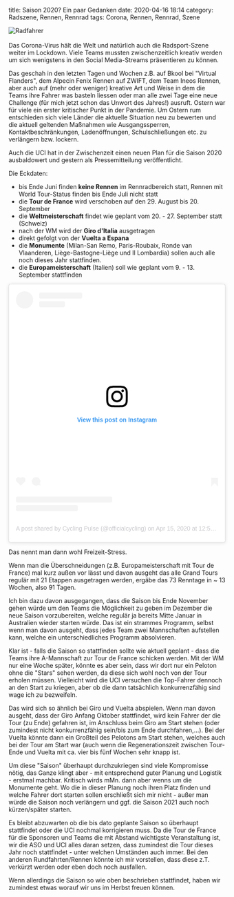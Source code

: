 title: Saison 2020? Ein paar Gedanken
date: 2020-04-16 18:14
category: Radszene, Rennen, Rennrad
tags: Corona, Rennen, Rennrad, Szene


![Radfahrer]({attach}saison2020.jpg)
<br><br>
Das Corona-Virus hält die Welt und natürlich auch die Radsport-Szene weiter im Lockdown. Viele Teams mussten zwischenzeitlich kreativ werden um sich wenigstens in den Social Media-Streams präsentieren zu können.

Das geschah in den letzten Tagen und Wochen z.B. auf Bkool bei "Virtual Flanders", dem Alpecin Fenix Rennen auf ZWIFT, dem Team Ineos Rennen, aber auch auf (mehr oder weniger) kreative Art und Weise in dem die Teams ihre Fahrer was basteln liessen oder man alle zwei Tage eine neue Challenge (für mich jetzt schon das Unwort des Jahres!) ausruft.
Ostern war für viele ein erster kritischer Punkt in der Pandemie. Um Ostern rum entschieden sich viele Länder die aktuelle Situation neu zu bewerten und die aktuell geltenden Maßnahmen wie Ausgangssperren, Kontaktbeschränkungen, Ladenöffnungen, Schulschließungen etc. zu verlängern bzw. lockern.

Auch die UCI hat in der Zwischenzeit einen neuen Plan für die Saison 2020 ausbaldowert und gestern als Pressemitteilung veröffentlicht.

Die Eckdaten:

-  bis Ende Juni finden **keine Rennen** im Rennradbereich statt, Rennen mit World Tour-Status finden bis Ende Juli nicht statt
-  die **Tour de France** wird verschoben auf den 29. August bis 20. September
-  die **Weltmeisterschaft** findet wie geplant vom 20. - 27. September statt (Schweiz)
-  nach der WM wird der **Giro d'Italia** ausgetragen
-  direkt gefolgt von der **Vuelta a Espana**
-  die **Monumente** (Milan-San Remo, Paris-Roubaix, Ronde van Vlaanderen, Liège-Bastogne-Liège und Il Lombardia) sollen auch alle noch dieses Jahr stattfinden.
-  die **Europameisterschaft** (Italien) soll wie geplant vom 9. - 13. September stattfinden

<blockquote class="instagram-media" data-instgrm-permalink="https://www.instagram.com/p/B_A5DemnYgF/?utm_source=ig_embed&amp;utm_campaign=loading" data-instgrm-version="12" style=" background:#FFF; border:0; border-radius:3px; box-shadow:0 0 1px 0 rgba(0,0,0,0.5),0 1px 10px 0 rgba(0,0,0,0.15); margin: 1px; max-width:540px; min-width:326px; padding:0; width:99.375%; width:-webkit-calc(100% - 2px); width:calc(100% - 2px);"><div style="padding:16px;"> <a href="https://www.instagram.com/p/B_A5DemnYgF/?utm_source=ig_embed&amp;utm_campaign=loading" style=" background:#FFFFFF; line-height:0; padding:0 0; text-align:center; text-decoration:none; width:100%;" target="_blank"> <div style=" display: flex; flex-direction: row; align-items: center;"> <div style="background-color: #F4F4F4; border-radius: 50%; flex-grow: 0; height: 40px; margin-right: 14px; width: 40px;"></div> <div style="display: flex; flex-direction: column; flex-grow: 1; justify-content: center;"> <div style=" background-color: #F4F4F4; border-radius: 4px; flex-grow: 0; height: 14px; margin-bottom: 6px; width: 100px;"></div> <div style=" background-color: #F4F4F4; border-radius: 4px; flex-grow: 0; height: 14px; width: 60px;"></div></div></div><div style="padding: 19% 0;"></div> <div style="display:block; height:50px; margin:0 auto 12px; width:50px;"><svg width="50px" height="50px" viewBox="0 0 60 60" version="1.1" xmlns="https://www.w3.org/2000/svg" xmlns:xlink="https://www.w3.org/1999/xlink"><g stroke="none" stroke-width="1" fill="none" fill-rule="evenodd"><g transform="translate(-511.000000, -20.000000)" fill="#000000"><g><path d="M556.869,30.41 C554.814,30.41 553.148,32.076 553.148,34.131 C553.148,36.186 554.814,37.852 556.869,37.852 C558.924,37.852 560.59,36.186 560.59,34.131 C560.59,32.076 558.924,30.41 556.869,30.41 M541,60.657 C535.114,60.657 530.342,55.887 530.342,50 C530.342,44.114 535.114,39.342 541,39.342 C546.887,39.342 551.658,44.114 551.658,50 C551.658,55.887 546.887,60.657 541,60.657 M541,33.886 C532.1,33.886 524.886,41.1 524.886,50 C524.886,58.899 532.1,66.113 541,66.113 C549.9,66.113 557.115,58.899 557.115,50 C557.115,41.1 549.9,33.886 541,33.886 M565.378,62.101 C565.244,65.022 564.756,66.606 564.346,67.663 C563.803,69.06 563.154,70.057 562.106,71.106 C561.058,72.155 560.06,72.803 558.662,73.347 C557.607,73.757 556.021,74.244 553.102,74.378 C549.944,74.521 548.997,74.552 541,74.552 C533.003,74.552 532.056,74.521 528.898,74.378 C525.979,74.244 524.393,73.757 523.338,73.347 C521.94,72.803 520.942,72.155 519.894,71.106 C518.846,70.057 518.197,69.06 517.654,67.663 C517.244,66.606 516.755,65.022 516.623,62.101 C516.479,58.943 516.448,57.996 516.448,50 C516.448,42.003 516.479,41.056 516.623,37.899 C516.755,34.978 517.244,33.391 517.654,32.338 C518.197,30.938 518.846,29.942 519.894,28.894 C520.942,27.846 521.94,27.196 523.338,26.654 C524.393,26.244 525.979,25.756 528.898,25.623 C532.057,25.479 533.004,25.448 541,25.448 C548.997,25.448 549.943,25.479 553.102,25.623 C556.021,25.756 557.607,26.244 558.662,26.654 C560.06,27.196 561.058,27.846 562.106,28.894 C563.154,29.942 563.803,30.938 564.346,32.338 C564.756,33.391 565.244,34.978 565.378,37.899 C565.522,41.056 565.552,42.003 565.552,50 C565.552,57.996 565.522,58.943 565.378,62.101 M570.82,37.631 C570.674,34.438 570.167,32.258 569.425,30.349 C568.659,28.377 567.633,26.702 565.965,25.035 C564.297,23.368 562.623,22.342 560.652,21.575 C558.743,20.834 556.562,20.326 553.369,20.18 C550.169,20.033 549.148,20 541,20 C532.853,20 531.831,20.033 528.631,20.18 C525.438,20.326 523.257,20.834 521.349,21.575 C519.376,22.342 517.703,23.368 516.035,25.035 C514.368,26.702 513.342,28.377 512.574,30.349 C511.834,32.258 511.326,34.438 511.181,37.631 C511.035,40.831 511,41.851 511,50 C511,58.147 511.035,59.17 511.181,62.369 C511.326,65.562 511.834,67.743 512.574,69.651 C513.342,71.625 514.368,73.296 516.035,74.965 C517.703,76.634 519.376,77.658 521.349,78.425 C523.257,79.167 525.438,79.673 528.631,79.82 C531.831,79.965 532.853,80.001 541,80.001 C549.148,80.001 550.169,79.965 553.369,79.82 C556.562,79.673 558.743,79.167 560.652,78.425 C562.623,77.658 564.297,76.634 565.965,74.965 C567.633,73.296 568.659,71.625 569.425,69.651 C570.167,67.743 570.674,65.562 570.82,62.369 C570.966,59.17 571,58.147 571,50 C571,41.851 570.966,40.831 570.82,37.631"></path></g></g></g></svg></div><div style="padding-top: 8px;"> <div style=" color:#3897f0; font-family:Arial,sans-serif; font-size:14px; font-style:normal; font-weight:550; line-height:18px;"> View this post on Instagram</div></div><div style="padding: 12.5% 0;"></div> <div style="display: flex; flex-direction: row; margin-bottom: 14px; align-items: center;"><div> <div style="background-color: #F4F4F4; border-radius: 50%; height: 12.5px; width: 12.5px; transform: translateX(0px) translateY(7px);"></div> <div style="background-color: #F4F4F4; height: 12.5px; transform: rotate(-45deg) translateX(3px) translateY(1px); width: 12.5px; flex-grow: 0; margin-right: 14px; margin-left: 2px;"></div> <div style="background-color: #F4F4F4; border-radius: 50%; height: 12.5px; width: 12.5px; transform: translateX(9px) translateY(-18px);"></div></div><div style="margin-left: 8px;"> <div style=" background-color: #F4F4F4; border-radius: 50%; flex-grow: 0; height: 20px; width: 20px;"></div> <div style=" width: 0; height: 0; border-top: 2px solid transparent; border-left: 6px solid #f4f4f4; border-bottom: 2px solid transparent; transform: translateX(16px) translateY(-4px) rotate(30deg)"></div></div><div style="margin-left: auto;"> <div style=" width: 0px; border-top: 8px solid #F4F4F4; border-right: 8px solid transparent; transform: translateY(16px);"></div> <div style=" background-color: #F4F4F4; flex-grow: 0; height: 12px; width: 16px; transform: translateY(-4px);"></div> <div style=" width: 0; height: 0; border-top: 8px solid #F4F4F4; border-left: 8px solid transparent; transform: translateY(-4px) translateX(8px);"></div></div></div> <div style="display: flex; flex-direction: column; flex-grow: 1; justify-content: center; margin-bottom: 24px;"> <div style=" background-color: #F4F4F4; border-radius: 4px; flex-grow: 0; height: 14px; margin-bottom: 6px; width: 224px;"></div> <div style=" background-color: #F4F4F4; border-radius: 4px; flex-grow: 0; height: 14px; width: 144px;"></div></div></a><p style=" color:#c9c8cd; font-family:Arial,sans-serif; font-size:14px; line-height:17px; margin-bottom:0; margin-top:8px; overflow:hidden; padding:8px 0 7px; text-align:center; text-overflow:ellipsis; white-space:nowrap;"><a href="https://www.instagram.com/p/B_A5DemnYgF/?utm_source=ig_embed&amp;utm_campaign=loading" style=" color:#c9c8cd; font-family:Arial,sans-serif; font-size:14px; font-style:normal; font-weight:normal; line-height:17px; text-decoration:none;" target="_blank">A post shared by Cycling Pulse (@officialcycling)</a> on <time style=" font-family:Arial,sans-serif; font-size:14px; line-height:17px;" datetime="2020-04-15T19:52:37+00:00">Apr 15, 2020 at 12:52pm PDT</time></p></div></blockquote> <script async src="//www.instagram.com/embed.js"></script>

Das nennt man dann wohl Freizeit-Stress.

Wenn man die Überschneidungen (z.B. Europameisterschaft mit Tour de France) mal kurz außen vor lässt und davon ausgeht das alle Grand Tours regulär mit 21 Etappen ausgetragen werden, ergäbe das 73 Renntage in ~ 13 Wochen, also 91 Tagen.

Ich bin dazu davon ausgegangen, dass die Saison bis Ende November gehen würde um den Teams die Möglichkeit zu geben im Dezember die neue Saison vorzubereiten, welche regulär ja bereits Mitte Januar in Australien wieder starten würde.
Das ist ein strammes Programm, selbst wenn man davon ausgeht, dass jedes Team zwei Mannschaften aufstellen kann, welche ein unterschiedliches Programm absolvieren.

Klar ist - falls die Saison so stattfinden sollte wie aktuell geplant - dass die Teams ihre A-Mannschaft zur Tour de France schicken werden. Mit der WM nur eine Woche später, könnte es aber sein, dass wir dort nur ein Peloton ohne die "Stars" sehen werden, da diese sich wohl noch von der Tour erholen müssen. Vielleicht wird die UCI versuchen die Top-Fahrer dennoch an den Start zu kriegen, aber ob die dann tatsächlich konkurrenzfähig sind wage ich zu bezweifeln.

Das wird sich so ähnlich bei Giro und Vuelta abspielen. Wenn man davon ausgeht, dass der Giro Anfang Oktober stattfindet, wird kein Fahrer der die Tour (zu Ende) gefahren ist, im Anschluss beim Giro am Start stehen (oder zumindest nicht konkurrenzfähig sein/bis zum Ende durchfahren,...). Bei der Vuelta könnte dann ein Großteil des Pelotons am Start stehen, welches auch bei der Tour am Start war (auch wenn die Regenerationszeit zwischen Tour-Ende und Vuelta mit ca. vier bis fünf Wochen sehr knapp ist.

Um diese "Saison" überhaupt durchzukriegen sind viele Kompromisse nötig, das Ganze klingt aber - mit entsprechend guter Planung und Logistik - erstmal machbar.
Kritisch wirds mMn. dann aber wenns um die Monumente geht. Wo die in dieser Planung noch ihren Platz finden und welche Fahrer dort starten sollen erschließt sich mir nicht - außer man würde die Saison noch verlängern und ggf. die Saison 2021 auch noch kürzen/später starten.

Es bleibt abzuwarten ob die bis dato geplante Saison so überhaupt stattfindet oder die UCI nochmal korrigieren muss. Da die Tour de France für die Sponsoren und Teams die mit Abstand wichtigste Veranstaltung ist, wir die ASO und UCI alles daran setzen, dass zumindest die Tour dieses Jahr noch stattfindet - unter welchen Umständen auch immer. Bei den anderen Rundfahrten/Rennen könnte ich mir vorstellen, dass diese z.T. verkürzt werden oder eben doch noch ausfallen.

Wenn allerdings die Saison so wie oben beschrieben stattfindet, haben wir zumindest etwas worauf wir uns im Herbst freuen können.